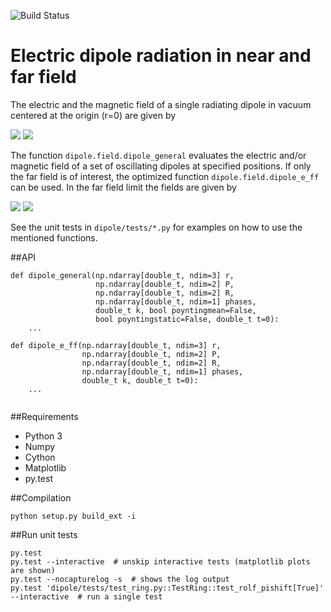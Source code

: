 ![Build Status](https://travis-ci.org/thisch/pydipole.svg?branch=master)

Electric dipole radiation in near and far field
===============================================

The electric and the magnetic field of a single radiating dipole in vacuum centered at the origin (r=0) are given by

![](https://upload.wikimedia.org/math/7/b/4/7b487096b3b9661fd46a5768a8a36407.png)
![](https://upload.wikimedia.org/math/0/5/4/054a31e26998ea459e680f2788fbf692.png)

The function ``dipole.field.dipole_general`` evaluates the electric and/or magnetic field of a set of oscillating dipoles at specified positions. If only the far field is of interest, the optimized function ``dipole.field.dipole_e_ff`` can be used.
In the far field limit the fields are given by 

![](https://upload.wikimedia.org/math/1/b/a/1ba94136987feca2fdd4067a9a3cd20f.png)
![](https://upload.wikimedia.org/math/0/6/d/06d634484563b8c4c576ee1cca59fb46.png)

See the unit tests in ``dipole/tests/*.py`` for examples on how to use the mentioned functions.

##API
```
def dipole_general(np.ndarray[double_t, ndim=3] r,
                   np.ndarray[double_t, ndim=2] P,
                   np.ndarray[double_t, ndim=2] R,
                   np.ndarray[double_t, ndim=1] phases,
                   double_t k, bool poyntingmean=False,
                   bool poyntingstatic=False, double_t t=0):
    ...

def dipole_e_ff(np.ndarray[double_t, ndim=3] r,
                np.ndarray[double_t, ndim=2] P,
                np.ndarray[double_t, ndim=2] R,
                np.ndarray[double_t, ndim=1] phases,
                double_t k, double_t t=0):
    ...
    
```
##Requirements
* Python 3
* Numpy
* Cython
* Matplotlib
* py.test 

##Compilation

    python setup.py build_ext -i

##Run unit tests

```
py.test
py.test --interactive  # unskip interactive tests (matplotlib plots are shown)
py.test --nocapturelog -s  # shows the log output
py.test 'dipole/tests/test_ring.py::TestRing::test_rolf_pishift[True]' --interactive  # run a single test
```
